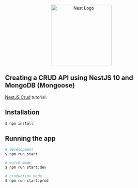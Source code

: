 <p align="center">
<img src="https://nestjs.com/img/logo-small.svg" width="200" alt="Nest Logo" />
</p>


[circleci-image]: https://img.shields.io/circleci/build/github/nestjs/nest/master?token=abc123def456

## Creating a CRUD API using NestJS 10 and MongoDB (Mongoose)

[NestJS Crud]([https://github.com/nestjs/nest](https://jsdev.space/nestjs-crud/)) tutorial.

## Installation

```bash
$ npm install
```

## Running the app

```bash
# development
$ npm run start

# watch mode
$ npm run start:dev

# production mode
$ npm run start:prod
```
